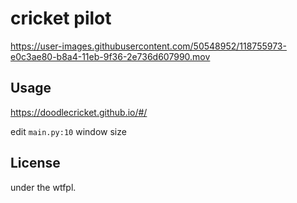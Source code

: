 # cricket pilot

https://user-images.githubusercontent.com/50548952/118755973-e0c3ae80-b8a4-11eb-9f36-2e736d607990.mov


## Usage

https://doodlecricket.github.io/#/

edit `main.py:10` window size


## License

under the wtfpl.

